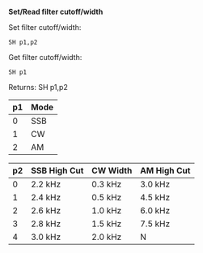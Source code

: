 __Set/Read filter cutoff/width__

Set filter cutoff/width:

	SH p1,p2

Get filter cutoff/width:

	SH p1

Returns: SH p1,p2

| p1  | Mode |
| --- | --- |
| 0 | SSB |
| 1 | CW  |
| 2 | AM  |

| p2  | SSB High Cut | CW Width | AM High Cut |
| --- | -------------| -------- | ----------- |
| 0 | 2.2 kHz | 0.3 kHz | 3.0 kHz |
| 1 | 2.4 kHz | 0.5 kHz | 4.5 kHz |
| 2 | 2.6 kHz | 1.0 kHz | 6.0 kHz |
| 3 | 2.8 kHz | 1.5 kHz | 7.5 kHz |
| 4 | 3.0 kHz | 2.0 kHz | N       |
